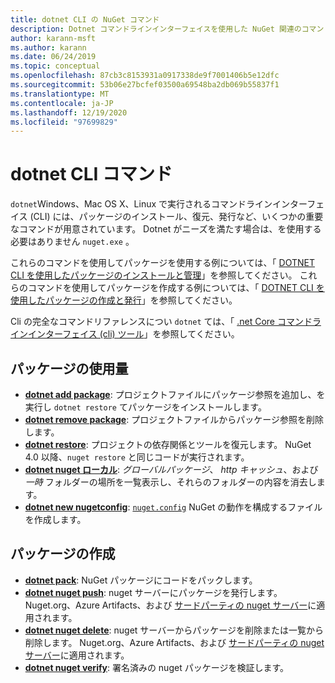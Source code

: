 ```yaml
---
title: dotnet CLI の NuGet コマンド
description: Dotnet コマンドラインインターフェイスを使用した NuGet 関連のコマンドの短いリファレンスです。
author: karann-msft
ms.author: karann
ms.date: 06/24/2019
ms.topic: conceptual
ms.openlocfilehash: 87cb3c8153931a0917338de9f7001406b5e12dfc
ms.sourcegitcommit: 53b06e27bcfef03500a69548ba2db069b55837f1
ms.translationtype: MT
ms.contentlocale: ja-JP
ms.lasthandoff: 12/19/2020
ms.locfileid: "97699829"
---
```

# <a name="dotnet-cli-commands"></a>dotnet CLI コマンド

`dotnet`Windows、Mac OS X、Linux で実行されるコマンドラインインターフェイス (CLI) には、パッケージのインストール、復元、発行など、いくつかの重要なコマンドが用意されています。 Dotnet がニーズを満たす場合は、を使用する必要はありません `nuget.exe` 。

これらのコマンドを使用してパッケージを使用する例については、「 [DOTNET CLI を使用したパッケージのインストールと管理](../consume-packages/install-use-packages-dotnet-cli.md)」を参照してください。 これらのコマンドを使用してパッケージを作成する例については、「 [DOTNET CLI を使用したパッケージの作成と発行](../quickstart/create-and-publish-a-package-using-the-dotnet-cli.md)」を参照してください。

Cli の完全なコマンドリファレンスについ `dotnet` ては、「 [.net Core コマンドラインインターフェイス (cli) ツール](/dotnet/core/tools/?tabs=netcore2x)」を参照してください。

## <a name="package-consumption"></a>パッケージの使用量

- [**dotnet add package**](/dotnet/core/tools/dotnet-add-package): プロジェクトファイルにパッケージ参照を追加し、を実行し `dotnet restore` てパッケージをインストールします。
- [**dotnet remove package**](/dotnet/core/tools/dotnet-remove-package): プロジェクトファイルからパッケージ参照を削除します。
- [**dotnet restore**](/dotnet/core/tools/dotnet-restore?tabs=netcore2x): プロジェクトの依存関係とツールを復元します。 NuGet 4.0 以降、`nuget restore` と同じコードが実行されます。
- [**dotnet nuget ローカル**](/dotnet/core/tools/dotnet-nuget-locals): *グローバルパッケージ*、 *http キャッシュ*、および *一時* フォルダーの場所を一覧表示し、それらのフォルダーの内容を消去します。
- [**dotnet new nugetconfig**](/dotnet/core/tools/dotnet-new): [`nuget.config`](../reference/nuget-config-file.md) NuGet の動作を構成するファイルを作成します。

## <a name="package-creation"></a>パッケージの作成

- [**dotnet pack**](/dotnet/core/tools/dotnet-pack?tabs=netcore2x): NuGet パッケージにコードをパックします。
- [**dotnet nuget push**](/dotnet/core/tools/dotnet-nuget-push): nuget サーバーにパッケージを発行します。 Nuget.org、Azure Artifacts、および [サードパーティの nuget サーバー](../hosting-packages/overview.md)に適用されます。
- [**dotnet nuget delete**](/dotnet/core/tools/dotnet-nuget-delete): nuget サーバーからパッケージを削除または一覧から削除します。 Nuget.org、Azure Artifacts、および [サードパーティの nuget サーバー](../hosting-packages/overview.md)に適用されます。
- [**dotnet nuget verify**](/dotnet/core/tools/dotnet-nuget-verify): 署名済みの nuget パッケージを検証します。
